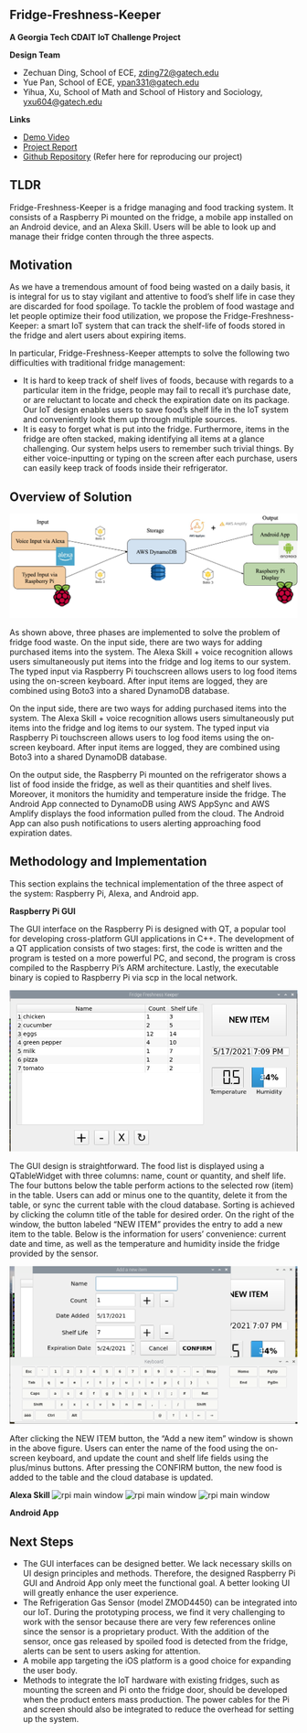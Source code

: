 ## Fridge-Freshness-Keeper

**A Georgia Tech CDAIT IoT Challenge Project**

**Design Team**
- Zechuan Ding, School of ECE, zding72@gatech.edu
- Yue Pan, School of ECE, ypan331@gatech.edu
- Yihua, Xu, School of Math and School of History and Sociology, yxu604@gatech.edu

**Links**
- [Demo Video](https://youtu.be/w1Gjtki0x8E)
- [Project Report](https://docs.google.com/document/d/1jFisFSvs9kEznSA4-92oM_S1GHq3HtN5IAoPb1JMBIw/edit?usp=sharing)
- [Github Repository](https://github.com/CPA872/Fridge-Freshness-Keeper)  (Refer here for reproducing our project)

## TLDR

Fridge-Freshness-Keeper is a fridge managing and food tracking system. It consists of a Raspberry Pi mounted on the fridge, a mobile app installed on an Android device, and an Alexa Skill. Users will be able to look up and manage their fridge conten through the three aspects. 

## Motivation

As we have a tremendous amount of food being wasted on a daily basis, it is integral for us to stay vigilant and attentive to food’s shelf life in case they are discarded for food spoilage. To tackle the problem of food wastage and let people optimize their food utilization, we propose the Fridge-Freshness-Keeper: a smart IoT system that can track the shelf-life of foods stored in the fridge and alert users about expiring items. 

In particular, Fridge-Freshness-Keeper attempts to solve the following two difficulties with traditional fridge management:
- It is hard to keep track of shelf lives of foods, because with regards to a particular item in the fridge, people may fail to recall it’s purchase date, or are reluctant to locate and check the expiration date on its package. Our IoT design enables users to save food’s shelf life in the IoT system and conveniently look them up through multiple sources.
- It is easy to forget what is put into the fridge. Furthermore, items in the fridge are often stacked, making identifying all items at a glance challenging. Our system helps users to remember such trivial things. By either voice-inputting or typing on the screen after each purchase, users can easily keep track of foods inside their refrigerator. 

## Overview of Solution
<img src="gh_rsc/sol.png" alt="solution overview" class="inline"/>
<!-- ![solution overview](https://github.com/CPA872/Fridge-Freshness-Keeper/blob/main/gh_rsc/sol.png) -->

As shown above, three phases are implemented to solve the problem of fridge food waste. On the input side, there are two ways for adding purchased items into the system. The Alexa Skill + voice recognition allows users simultaneously put items into the fridge and log items to our system. The typed input via Raspberry Pi touchscreen allows users to log food items using the on-screen keyboard. After input items are logged, they are combined using Boto3 into a shared DynamoDB database. 

On the input side, there are two ways for adding purchased items into the system. The Alexa Skill + voice recognition allows users simultaneously put items into the fridge and log items to our system. The typed input via Raspberry Pi touchscreen allows users to log food items using the on-screen keyboard. After input items are logged, they are combined using Boto3 into a shared DynamoDB database. 

On the output side, the Raspberry Pi mounted on the refrigerator shows a list of food inside the fridge, as well as their quantities and shelf lives. Moreover, it monitors the humidity and temperature inside the fridge. The Android App connected to DynamoDB using AWS AppSync and AWS Amplify displays the food information pulled from the cloud. The Android App can also push notifications to users alerting approaching food expiration dates. 

## Methodology and Implementation
This section explains the technical implementation of the three aspect of the system: Raspberry Pi, Alexa, and Android app.

**Raspberry Pi GUI**

The GUI interface on the Raspberry Pi is designed with QT, a popular tool for developing cross-platform GUI applications in C++. The development of a QT application consists of two stages: first, the code is written and the program is tested on a more powerful PC, and second, the program is cross compiled to the Raspberry Pi’s ARM architecture. Lastly, the executable binary is copied to Raspberry Pi via scp in the local network. 

<img src="gh_rsc/rpi main window.png" alt="rpi main window" class="inline"/>

The GUI design is straightforward. The food list is displayed using a QTableWidget with three columns: name, count or quantity, and shelf life. The four buttons below the table perform actions to the selected row (item) in the table. Users can add or minus one to the quantity, delete it from the table, or sync the current table with the cloud database. Sorting is achieved by clicking the column title of the table for desired order. On the right of the window, the button labeled “NEW ITEM” provides the entry to add a new item to the table. Below is the information for users’ convenience: current date and time, as well as the temperature and humidity inside the fridge provided by the sensor.

<img src="gh_rsc/new item window rpi.png" alt="solution overview" class="inline"/>

After clicking the NEW ITEM button, the “Add a new item” window is shown in the above figure. Users can enter the name of the food using the on-screen keyboard, and update the count and shelf life fields using the plus/minus buttons. After pressing the CONFIRM button, the new food is added to the table and the cloud database is updated. 

**Alexa Skill**
<img src="gh_rsc/android main.png" alt="rpi main window" class="inline"/>
<img src="gh_rsc/android main with menu.png" alt="rpi main window" class="inline"/>
<img src="gh_rsc/android sory by Shelf life.png" alt="rpi main window" class="inline"/>


**Android App**

## Next Steps
- The GUI interfaces can be designed better. We lack necessary skills on UI design principles and methods. Therefore, the designed Raspberry Pi GUI and Android App only meet the functional goal. A better looking UI will greatly enhance the user experience. 
- The Refrigeration Gas Sensor (model ZMOD4450) can be integrated into our IoT. During the prototyping process, we find it very challenging to work with the sensor because there are very few references online since the sensor is a proprietary product. With the addition of the sensor, once gas released by spoiled food is detected from the fridge, alerts can be sent to users asking for attention.
- A mobile app targeting the iOS platform is a good choice for expanding the user body.
- Methods to integrate the IoT hardware with existing fridges, such as mounting the screen and Pi onto the fridge door, should be developed when the product enters mass production. The power cables for the Pi and screen should also be integrated to reduce the overhead for setting up the system. 
